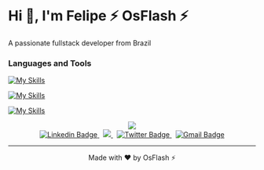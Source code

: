 # Hi 👋, I'm Felipe ⚡ OsFlash ⚡

A passionate fullstack developer from Brazil

### Languages and Tools

[![My Skills](https://skillicons.dev/icons?i=vscode,react,nextjs,tailwind,vercel,ts,js,nodejs,html,css,bots,electron,express,fastapi,figma,github,ipfs,planetscale,prisma,supabase,wasm)](https://skillicons.dev)

[![My Skills](https://skillicons.dev/icons?i=angular,babel,bash,bootstrap,deno,docker,heroku,jquery,md,mongodb,mysql,nestjs,nuxtjs,php,postgres,redis,replit,regex,sqlite,sass,styledcomponents,sequelize,svg,threejs,vue,webpack)](https://skillicons.dev)

[![My Skills](https://skillicons.dev/icons?i=aws,cs,cloudflare,codepen,discord,gcp,git,gitlab,godot,ai,linkedin,linux,ps,py,stackoverflow,sentry,solidity,tensorflow,twitter,unity,unreal,visualstudio,wordpress,xd)](https://skillicons.dev)


<div align="center">
  <a href="https://github.com/osflash/" target="_blank">
    <picture>
      <source
        srcset="https://github-readme-stats.vercel.app/api?username=osflash&show_icons=true&theme=dark"
        media="(prefers-color-scheme: dark)"
      />
      <source
        srcset="https://github-readme-stats.vercel.app/api?username=osflash&show_icons=true"
        media="(prefers-color-scheme: light), (prefers-color-scheme: no-preference)"
      />
      <img src="https://github-readme-stats.vercel.app/api?username=osflash&show_icons=true" />
    </picture>
  </a>
</div>

<div align="center">
  <a href="https://www.linkedin.com/in/osflash/" target="_blank">
    <img src="https://img.shields.io/badge/-LinkedIn-blue?style=for-the-badge&logo=Linkedin&logoColor=white&link=https://www.linkedin.com/in/osflash" alt="Linkedin Badge" />
  </a>
  &nbsp;
  <a href="https://www.instagram.com/felipeflashdasilva" target="_blank">
    <img src="https://img.shields.io/badge/-Instagram-%23E4405F?style=for-the-badge&logo=instagram&logoColor=white" />
  </a>
  &nbsp;
  <a href="https://twitter.com/Felipe_Flash" target="_blank">
    <img src="https://img.shields.io/badge/-Twitter-1ca0f1?style=for-the-badge&labelColor=1ca0f1&logo=twitter&logoColor=white&link=https://twitter.com/Felipe_Flash" alt="Twitter Badge" />
  </a>
  &nbsp;
  <a href="mailto:felipedasilvatomaz1996@gmail.com">
    <img src="https://img.shields.io/badge/-Gmail-c14438?style=for-the-badge&logo=Gmail&logoColor=white&link=mailto:felipedasilvatomaz1996@gmail.com" alt="Gmail Badge" />
  </a>
</div>

---

<p align="center">Made with ❤️ by OsFlash ⚡</p>
